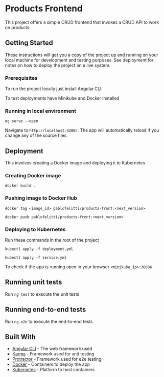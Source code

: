 # Products Frontend

This project offers a simple CRUD frontend that invokes a CRUD API to work on products 

## Getting Started

These instructions will get you a copy of the project up and running on your local machine for development and testing purposes. See deployment for notes on how to deploy the project on a live system.

### Prerequisites

To run the project locally just install Angular CLI

To test deployments have Minikube and Docker installed

### Running in local environment

```ng serve --open```

Navigate to `http://localhost:4200/`. The app will automatically reload if you change any of the source files.

## Deployment

This involves creating a Docker image and deploying it to Kubernetes

### Creating Docker image

```docker build .```

### Pushing image to Docker Hub

```docker tag <image_id> pablofelitti/products-front:<next_version>```

```docker push pablofelitti/products-front:<next_version>```

### Deploying to Kubernetes

Run these commands in the root of the project

```kubectl apply -f deployment.yml```

```kubectl apply -f service.yml```

To check if the app is running open in your browser ```<minikube_ip>:30006```

## Running unit tests

Run `ng test` to execute the unit tests

## Running end-to-end tests

Run `ng e2e` to execute the end-to-end tests

## Built With

* [Angular CLI](https://github.com/angular/angular-cli) - The web framework used
* [Karma](https://karma-runner.github.io) - Framework used for unit testing
* [Protractor](http://www.protractortest.org/) - Framework used for e2e testing
* [Docker](https://www.docker.com/) - Containers to deploy the app
* [Kubernetes](https://kubernetes.io/) - Platform to host containers
